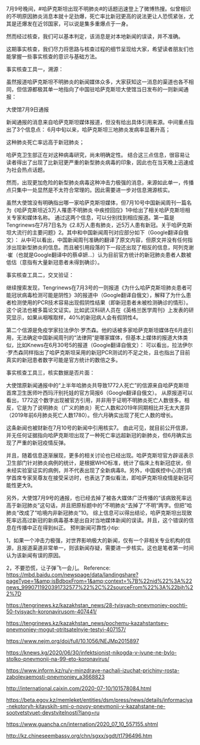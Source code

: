 7月9号晚间，#哈萨克斯坦出现不明肺炎#的话题迅速登上了微博热搜。似曾相识的不明原因肺炎消息本就十足劲爆，死亡率比新冠更高的说法更让人恐慌紧张，尤其是还爆发在近邻国家，可以说是集多重爆点于一身。

然而经过核查，我们可以基本判定，该消息是对本地新闻的误读，并不准确。

这期事实核查，我们尽力将思路与核查过程的细节呈现给大家，希望读者朋友们也能掌握一些事实核查的意识与基础方法。

事实核查工具一，溯源：

虽然报道哈萨克斯坦不明肺炎的新闻媒体众多，大家获知这一消息的渠道也各不相同，但信源都极其单一地指向了中国驻哈萨克斯坦大使馆当日发布的一则新闻通报：

大使馆7月9日通报

新闻通报的消息来自哈萨克斯坦媒体报道，但没有给出具体引用来源。中间重点指出了3个信息点： 6月中旬以来，哈萨克斯坦三地肺炎发病率显著升高；

这种肺炎死亡率远高于新冠肺炎；

哈萨克卫生部正在对这种病毒研究，尚未明确定性。 结合这三点信息，很容易让读者得出了出现了比新冠更严重的新型肺炎病毒的印象，因此也在当天晚上迅速成为社会热点话题。

然而，出现更加危险的新型肺炎病毒这种冲击力极强的消息，来源如此单一，传播点只集中一处显然是不太符合常理的。因此需要进一步对信息溯源核实。

虽然大使馆没有明确指出哪一家哈萨克斯坦媒体，但7月10号中国新闻周刊一篇名为《哈萨克斯坦近3万人罹患不明肺炎 中疾控回应》1中给出了相关哈萨克斯坦相关专家和媒体名称。 通过这两个信息，可以分别找到相应报道。第一篇是Tengrinews在7月7日名为《2.8万人患有肺炎，近5万人患有新冠。关于哈萨克斯坦大流行的主要问题》2。其中和中国新闻周刊对应部分如下（Google翻译自俄文）： 从中可以看出，中国新闻周刊准确的翻译了原文内容，但原文并没有任何指涉出现新型肺炎的信息。而且被引用段落的下一段还出现了相反的信息，阿列克谢·崔（也就是Google翻译中的蔡卓妍…）认为目前官方统计的新冠肺炎患者人数被低估（意指有大量新冠患者未得到确诊）。

事实核查工具二，交叉验证：

继续搜索发现，Tengrinews在7月3号的一则报道《为什么哈萨克斯坦肺炎患者可能冠状病毒检测可能是阴性》3的报道中（Google翻译自俄文），解释了为什么患者检测使用的PCR技术容易出现假阴性结果（即新冠患者未被检测确诊的情形）。 这个说法也被多篇论文证实。比如武汉科研人员在《英格兰医学周刊》上发表的研究显示，如果从咽喉取样，40%的新冠病人会有假阴性4。

第二个信源是免疫学家拉法伊尔·罗杰森。他的话被多家哈萨克斯坦媒体在6月底引用，无法确定中国新闻周刊的“法律网“是哪家媒体，但基本上媒体的报道大体类似，比如Knews在6月30号5的报道（Google翻译自俄文）： 可以看出，拉法伊尔·罗杰森同样指出了哈萨克斯坦采用的新冠PCR测试的不足之处，且也指出了目前真实的新冠患者数字可能是官方统计的数倍之多。

事实核查工具三，核实数据是否片面：

大使馆原新闻通报中的“上半年哈肺炎共导致1772人死亡”的信源来自哈萨克斯坦首席卫生医师叶西玛汗别托娃的官方简报6（Google翻译自俄文）。 从原报道可以看出，1772这个数字出现被官方引用，并非用于证明不明肺炎死亡人数很多。相反，它是为了说明肺炎（广义的肺炎）死亡人数和2019年同期相比并无太大差异（2019年前6月肺炎死亡人数1780）。但六月确实出现了死亡人数的增长。

这条新闻也被财新在7月10号的新闻中引用核实7。 由此可见，就目前公开信源，并无任何证据指向哈萨克斯坦出现了一种死亡率远超新冠的新肺炎，但6月确实出现了严重的新冠疫情反弹。

并且，随着信息逐渐展现，更多的相关讨论也已经出现。哈萨克斯坦官方辟谣表示卫生部门针对肺炎病例的统计，是根据WHO标准，统计了临床上有新冠症状，但未经实验室证实的病例，并不代表出现了全新病毒8。另外，中国疾控中心流行病学首席专家吴尊友在接受采访时，也表达了类似看法，即哈萨克斯坦疫情是新冠可能性更大9。

另外，大使馆7月9号的通报，也已经去掉了被各大媒体广泛传播的“该病致死率远高于新冠肺炎”这句话，并且把原标题中的”不明肺炎“去掉了”不明“两字。但把”哈肺炎“改成了”哈境内非新冠肺炎”10。 综上信息可以得出结论，哈萨克斯坦出现致死率远高过新冠的新病毒基本是出自对当地媒体新闻的误读。并且，这个错误的信息在传播中正在得到纠正。 预判新闻可靠性小tip:

1，如果一个冲击力极强，对世界影响极大的新闻，仅有一个非相关专业机构的信源，且报道渠道非常单一，则该新闻存疑，需要进一步核实。这也是笔者第一时间认为该新闻有误的原因。

2，不要恐慌，让子弹飞一会儿。 Reference: https://mbd.baidu.com/newspage/data/landingshare?pageType=1&amp;isBdboxFrom=1&amp;context=%7B%22nid%22%3A%22news_9990711920391732577%22%2C%22sourceFrom%22%3A%22bjh%22%7D

https://tengrinews.kz/kazakhstan_news/28-tyisyach-pnevmoniey-pochti-50-tyisyach-koronavirusom-407441/

https://tengrinews.kz/kazakhstan_news/pochemu-kazahstantsev-pnevmoniey-mogut-otritsatelnyie-testyi-407157/

https://www.nejm.org/doi/full/10.1056/NEJMp2015897

https://knews.kg/2020/06/30/infektsionist-nikogda-v-iyune-ne-bylo-stolko-pnevmonij-na-99-eto-koronavirus/

https://www.inform.kz/ru/v-minzdrave-nachali-izuchat-prichiny-rosta-zabolevaemosti-pnevmoniey_a3668823

http://international.caixin.com/2020-07-10/101578084.html

https://beta.egov.kz/memleket/entities/dsm/press/news/details/informaciya-nekotoryh-kitayskih-smi-o-novoy-pnevmonii-v-kazahstane-ne-sootvetstvuet-deystvitelnosti?lang=ru

https://www.guancha.cn/internation/2020_07_10_557155.shtml

http://kz.chineseembassy.org/chn/sgxx/sgdt/t1796496.htm 
